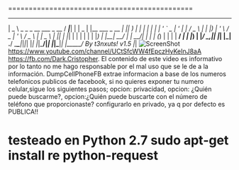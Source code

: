 =============================================
 ____                         ____     _ _ ____  _                      _____  ___
|  _ \ _   _ _ __ ___  _ __  / ___|___| | |  _ \| |__   ___  _ __   ___|  ___||	__)
| | | | | | | '_ ` _ \| '_ \| |   / _ \ | | |_) | '_ \ / _ \| '_ \ / _ \ |_   |  _ \\
| |_| | |_| | | | | | | |_) | |__|  __/ | |  __/| | | | (_) | | | |  __/  _|  | |_) |
|____/ \__,_|_| |_| |_| .__/ \____\___|_|_|_|   |_| |_|\___/|_| |_|\___|_|    |_____/
By t3nxuts! v1.5      |_|
![ScreenShot](https://raw.githubusercontent.com/t3nxuts/Dump-CellPhone-Facebook/master/dumpcellphonefb.png)
https://www.youtube.com/channel/UCtSfcWW4fEpczHyKeInJ8aA
https://fb.com/Dark.Cristopher.
El contenido de este video es informativo por lo tanto no me hago responsable por el mal uso que se le de a la información.
DumpCellPhoneFB extrae informacion a base de los numeros telefonicos publicos de facebook, si no quieres exponer tu numero celular,sigue los siguientes pasos;
opcion: privacidad,
opcion: ¿Quién puede buscarme?,
opcion:¿Quién puede buscarte con el número de teléfono que proporcionaste?
configurarlo en privado, ya q por defecto es PUBLICA!!

testeado en Python 2.7
sudo apt-get install re python-request
=============================================
